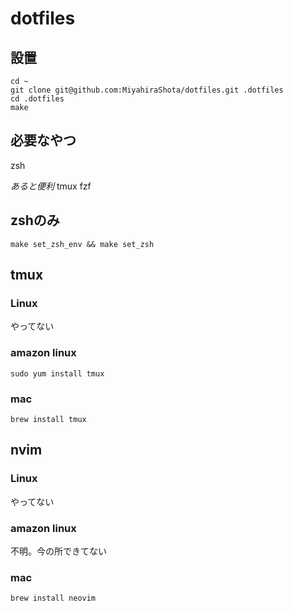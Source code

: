 # dotfiles

## 設置
```
cd ~
git clone git@github.com:MiyahiraShota/dotfiles.git .dotfiles
cd .dotfiles
make
```

## 必要なやつ
zsh

*あると便利*
tmux
fzf

## zshのみ
```
make set_zsh_env && make set_zsh
```

## tmux
### Linux
やってない

### amazon linux
```
sudo yum install tmux
```

### mac
```
brew install tmux
```

## nvim
### Linux
やってない

### amazon linux
不明。今の所できてない

### mac
```
brew install neovim
```

